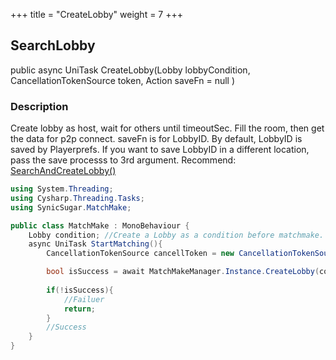 +++
title = "CreateLobby"
weight = 7
+++
## SearchLobby
public async UniTask<bool> CreateLobby(Lobby lobbyCondition, CancellationTokenSource token, Action saveFn = null )

### Description
Create lobby as host, wait for others until timeoutSec. Fill the room, then get the data for p2p connect. 
saveFn is for LobbyID. By default, LobbyID is saved by Playerprefs. If you want to save LobbyID in a different location, pass the save processs to 3rd argument.
Recommend: [SearchAndCreateLobby()](../searchandcreatelobby)

```cs
using System.Threading;
using Cysharp.Threading.Tasks;
using SynicSugar.MatchMake;

public class MatchMake : MonoBehaviour {
    Lobby condition; //Create a Lobby as a condition before matchmake.
    async UniTask StartMatching(){
        CancellationTokenSource cancellToken = new CancellationTokenSource();

        bool isSuccess = await MatchMakeManager.Instance.CreateLobby(condition, cancellToken);
        
        if(!isSuccess){
            //Failuer
            return;
        }
        //Success
    }
}
```